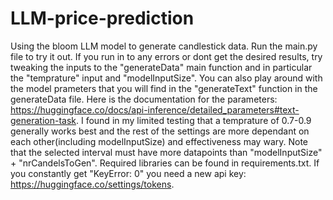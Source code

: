 # LLM-price-prediction
Using the bloom LLM model to generate candlestick data. Run the main.py file to try it out. If you run in to any errors or dont get the desired results, try tweaking the inputs to the "generateData" main function and in particular the "temprature" input and "modelInputSize". You can also play around with the model prameters that you will find in the "generateText" function in the generateData file. Here is the documentation for the parameters: https://huggingface.co/docs/api-inference/detailed_parameters#text-generation-task. I found in my limited testing that a temprature of 0.7-0.9 generally works best and the rest of the settings are more dependant on each other(including modelInputSize) and effectiveness may wary. Note that the selected interval must have more datapoints than "modelInputSize" + "nrCandelsToGen". Required libraries can be found in requirements.txt. If you constantly get "KeyError: 0" you need a new api key: https://huggingface.co/settings/tokens.
